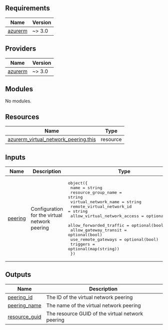 <!-- BEGIN_TF_DOCS -->
## Requirements

| Name | Version |
|------|---------|
| <a name="requirement_azurerm"></a> [azurerm](#requirement\_azurerm) | ~> 3.0 |

## Providers

| Name | Version |
|------|---------|
| <a name="provider_azurerm"></a> [azurerm](#provider\_azurerm) | ~> 3.0 |

## Modules

No modules.

## Resources

| Name | Type |
|------|------|
| [azurerm_virtual_network_peering.this](https://registry.terraform.io/providers/hashicorp/azurerm/latest/docs/resources/virtual_network_peering) | resource |

## Inputs

| Name | Description | Type | Default | Required |
|------|-------------|------|---------|:--------:|
| <a name="input_peering"></a> [peering](#input\_peering) | Configuration for the virtual network peering | <pre>object({<br/>    name                         = string<br/>    resource_group_name          = string<br/>    virtual_network_name         = string<br/>    remote_virtual_network_id    = string<br/>    allow_virtual_network_access = optional(bool)<br/>    allow_forwarded_traffic      = optional(bool)<br/>    allow_gateway_transit        = optional(bool)<br/>    use_remote_gateways          = optional(bool)<br/>    triggers                     = optional(map(string))<br/>  })</pre> | n/a | yes |

## Outputs

| Name | Description |
|------|-------------|
| <a name="output_peering_id"></a> [peering\_id](#output\_peering\_id) | The ID of the virtual network peering |
| <a name="output_peering_name"></a> [peering\_name](#output\_peering\_name) | The name of the virtual network peering |
| <a name="output_resource_guid"></a> [resource\_guid](#output\_resource\_guid) | The resource GUID of the virtual network peering |
<!-- END_TF_DOCS -->